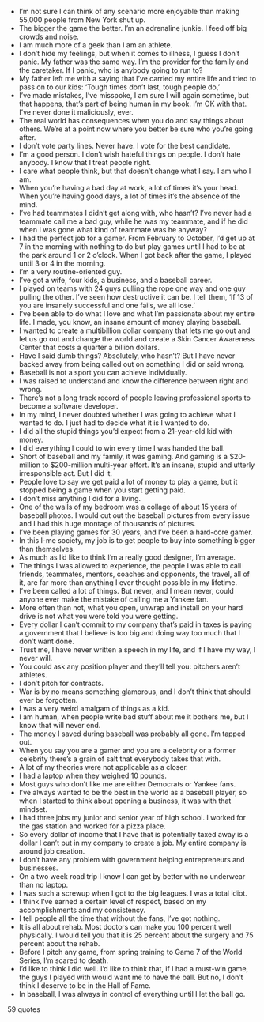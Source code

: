  - I’m not sure I can think of any scenario more enjoyable than making 55,000 people from New York shut up.
 - The bigger the game the better. I’m an adrenaline junkie. I feed off big crowds and noise.
 - I am much more of a geek than I am an athlete.
 - I don’t hide my feelings, but when it comes to illness, I guess I don’t panic. My father was the same way. I’m the provider for the family and the caretaker. If I panic, who is anybody going to run to?
 - My father left me with a saying that I’ve carried my entire life and tried to pass on to our kids: ‘Tough times don’t last, tough people do,’
 - I’ve made mistakes, I’ve misspoke, I am sure I will again sometime, but that happens, that’s part of being human in my book. I’m OK with that. I’ve never done it maliciously, ever.
 - The real world has consequences when you do and say things about others. We’re at a point now where you better be sure who you’re going after.
 - I don’t vote party lines. Never have. I vote for the best candidate.
 - I’m a good person. I don’t wish hateful things on people. I don’t hate anybody. I know that I treat people right.
 - I care what people think, but that doesn’t change what I say. I am who I am.
 - When you’re having a bad day at work, a lot of times it’s your head. When you’re having good days, a lot of times it’s the absence of the mind.
 - I’ve had teammates I didn’t get along with, who hasn’t? I’ve never had a teammate call me a bad guy, while he was my teammate, and if he did when I was gone what kind of teammate was he anyway?
 - I had the perfect job for a gamer. From February to October, I’d get up at 7 in the morning with nothing to do but play games until I had to be at the park around 1 or 2 o’clock. When I got back after the game, I played until 3 or 4 in the morning.
 - I’m a very routine-oriented guy.
 - I’ve got a wife, four kids, a business, and a baseball career.
 - I played on teams with 24 guys pulling the rope one way and one guy pulling the other. I’ve seen how destructive it can be. I tell them, ‘If 13 of you are insanely successful and one fails, we all lose.’
 - I’ve been able to do what I love and what I’m passionate about my entire life. I made, you know, an insane amount of money playing baseball.
 - I wanted to create a multibillion dollar company that lets me go out and let us go out and change the world and create a Skin Cancer Awareness Center that costs a quarter a billion dollars.
 - Have I said dumb things? Absolutely, who hasn’t? But I have never backed away from being called out on something I did or said wrong.
 - Baseball is not a sport you can achieve individually.
 - I was raised to understand and know the difference between right and wrong.
 - There’s not a long track record of people leaving professional sports to become a software developer.
 - In my mind, I never doubted whether I was going to achieve what I wanted to do. I just had to decide what it is I wanted to do.
 - I did all the stupid things you’d expect from a 21-year-old kid with money.
 - I did everything I could to win every time I was handed the ball.
 - Short of baseball and my family, it was gaming. And gaming is a $20-million to $200-million multi-year effort. It’s an insane, stupid and utterly irresponsible act. But I did it.
 - People love to say we get paid a lot of money to play a game, but it stopped being a game when you start getting paid.
 - I don’t miss anything I did for a living.
 - One of the walls of my bedroom was a collage of about 15 years of baseball photos. I would cut out the baseball pictures from every issue and I had this huge montage of thousands of pictures.
 - I’ve been playing games for 30 years, and I’ve been a hard-core gamer.
 - In this I-me society, my job is to get people to buy into something bigger than themselves.
 - As much as I’d like to think I’m a really good designer, I’m average.
 - The things I was allowed to experience, the people I was able to call friends, teammates, mentors, coaches and opponents, the travel, all of it, are far more than anything I ever thought possible in my lifetime.
 - I’ve been called a lot of things. But never, and I mean never, could anyone ever make the mistake of calling me a Yankee fan.
 - More often than not, what you open, unwrap and install on your hard drive is not what you were told you were getting.
 - Every dollar I can’t commit to my company that’s paid in taxes is paying a government that I believe is too big and doing way too much that I don’t want done.
 - Trust me, I have never written a speech in my life, and if I have my way, I never will.
 - You could ask any position player and they’ll tell you: pitchers aren’t athletes.
 - I don’t pitch for contracts.
 - War is by no means something glamorous, and I don’t think that should ever be forgotten.
 - I was a very weird amalgam of things as a kid.
 - I am human, when people write bad stuff about me it bothers me, but I know that will never end.
 - The money I saved during baseball was probably all gone. I’m tapped out.
 - When you say you are a gamer and you are a celebrity or a former celebrity there’s a grain of salt that everybody takes that with.
 - A lot of my theories were not applicable as a closer.
 - I had a laptop when they weighed 10 pounds.
 - Most guys who don’t like me are either Democrats or Yankee fans.
 - I’ve always wanted to be the best in the world as a baseball player, so when I started to think about opening a business, it was with that mindset.
 - I had three jobs my junior and senior year of high school. I worked for the gas station and worked for a pizza place.
 - So every dollar of income that I have that is potentially taxed away is a dollar I can’t put in my company to create a job. My entire company is around job creation.
 - I don’t have any problem with government helping entrepreneurs and businesses.
 - On a two week road trip I know I can get by better with no underwear than no laptop.
 - I was such a screwup when I got to the big leagues. I was a total idiot.
 - I think I’ve earned a certain level of respect, based on my accomplishments and my consistency.
 - I tell people all the time that without the fans, I’ve got nothing.
 - It is all about rehab. Most doctors can make you 100 percent well physically. I would tell you that it is 25 percent about the surgery and 75 percent about the rehab.
 - Before I pitch any game, from spring training to Game 7 of the World Series, I’m scared to death.
 - I’d like to think I did well. I’d like to think that, if I had a must-win game, the guys I played with would want me to have the ball. But no, I don’t think I deserve to be in the Hall of Fame.
 - In baseball, I was always in control of everything until I let the ball go.

59 quotes